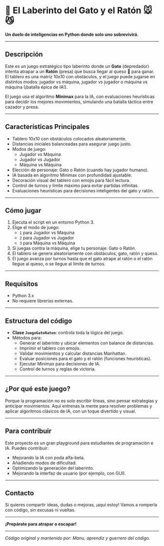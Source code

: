 # 🧠 El Laberinto del Gato y el Ratón 🐭😼

**Un duelo de inteligencias en Python donde solo uno sobrevivirá.**

---

## Descripción

Este es un juego estratégico tipo laberinto donde un **Gato** (depredador) intenta atrapar a un **Ratón** (presa) que busca llegar al queso 🧀 para ganar. El tablero es una matriz 10x10 con obstáculos, y el juego puede jugarse en distintos modos: jugador vs máquina, jugador vs jugador o máquina vs máquina (¡batalla épica de IA!).

El juego usa el algoritmo **Minimax** para la IA, con evaluaciones heurísticas para decidir los mejores movimientos, simulando una batalla táctica entre cazador y presa.

---

## Características Principales

- Tablero 10x10 con obstáculos colocados aleatoriamente.
- Distancias iniciales balanceadas para asegurar juego justo.
- Modos de juego:
  - Jugador vs Máquina
  - Jugador vs Jugador
  - Máquina vs Máquina
- Elección de personaje: Gato o Ratón (cuando hay jugador humano).
- IA basada en algoritmo Minimax con profundidad ajustable.
- Decoración visual del tablero con emojis para fácil lectura.
- Control de turnos y límite máximo para evitar partidas infinitas.
- Evaluaciones heurísticas para decisiones inteligentes del gato y ratón.

---

## Cómo jugar

1. Ejecuta el script en un entorno Python 3.
2. Elige el modo de juego:
   - `1` para Jugador vs Máquina
   - `2` para Jugador vs Jugador
   - `3` para Máquina vs Máquina
3. Si juegas contra la máquina, elige tu personaje: Gato o Ratón.
4. El tablero se genera aleatoriamente con obstáculos, gato, ratón y queso.
5. El juego avanza por turnos hasta que el gato atrape al ratón o el ratón llegue al queso, o se llegue al límite de turnos.

---

## Requisitos

- Python 3.x
- No requiere librerías externas.

---

## Estructura del código

- **Clase `JuegoGatoRaton`**: controla toda la lógica del juego.
- Métodos para:
  - Generar el laberinto y ubicar elementos con balance de distancias.
  - Imprimir el tablero con emojis.
  - Validar movimientos y calcular distancias Manhattan.
  - Evaluar posiciones para el gato y el ratón (funciones heurísticas).
  - Ejecutar Minimax para decisiones de IA.
  - Control de turnos y reglas de victoria.

---

## ¿Por qué este juego?

Porque la programación no es solo escribir líneas, sino pensar estrategias y anticipar movimientos. Aquí entrenas la mente para resolver problemas y aplicar algoritmos clásicos de IA, con un toque divertido y visual.

---

## Para contribuir

Este proyecto es un gran playground para estudiantes de programación e IA. Puedes contribuir:

- Mejorando la IA con poda alfa-beta.
- Añadiendo modos de dificultad.
- Optimizando la generación del laberinto.
- Mejorando la interfaz de usuario (por ejemplo, con GUI).

---

## Contacto

Si quieres compartir ideas, dudas o mejoras, ¡aquí estoy! Vamos a romperla con código, sin excusas ni vueltas.

---

**¡Prepárate para atrapar o escapar!**

---

*Código original y mantenido por: Manu, aprendiz y guerrero del código.*



